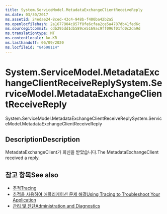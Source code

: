 ```yaml
---
title: System.ServiceModel.MetadataExchangeClientReceiveReply
ms.date: 03/30/2017
ms.assetid: 24edae24-8ced-43c4-948b-f400ba42b2a5
ms.openlocfilehash: 2a1677904c857f8fe6cfaa2ce5a4787db41fed6c
ms.sourcegitcommit: cdb295dd1db589ce5169ac9ff096f01fd0c2da9d
ms.translationtype: MT
ms.contentlocale: ko-KR
ms.lasthandoff: 06/09/2020
ms.locfileid: "84598114"
---
```

# <a name="systemservicemodelmetadataexchangeclientreceivereply"></a><span data-ttu-id="03e9b-102">System.ServiceModel.MetadataExchangeClientReceiveReply</span><span class="sxs-lookup"><span data-stu-id="03e9b-102">System.ServiceModel.MetadataExchangeClientReceiveReply</span></span>
<span data-ttu-id="03e9b-103">System.ServiceModel.MetadataExchangeClientReceiveReply</span><span class="sxs-lookup"><span data-stu-id="03e9b-103">System.ServiceModel.MetadataExchangeClientReceiveReply</span></span>  
  
## <a name="description"></a><span data-ttu-id="03e9b-104">Description</span><span class="sxs-lookup"><span data-stu-id="03e9b-104">Description</span></span>  
 <span data-ttu-id="03e9b-105">MetadataExchangeClient가 회신을 받았습니다.</span><span class="sxs-lookup"><span data-stu-id="03e9b-105">The MetadataExchangeClient received a reply.</span></span>  
  
## <a name="see-also"></a><span data-ttu-id="03e9b-106">참고 항목</span><span class="sxs-lookup"><span data-stu-id="03e9b-106">See also</span></span>

- [<span data-ttu-id="03e9b-107">추적</span><span class="sxs-lookup"><span data-stu-id="03e9b-107">Tracing</span></span>](index.md)
- [<span data-ttu-id="03e9b-108">추적을 사용하여 애플리케이션 문제 해결</span><span class="sxs-lookup"><span data-stu-id="03e9b-108">Using Tracing to Troubleshoot Your Application</span></span>](using-tracing-to-troubleshoot-your-application.md)
- [<span data-ttu-id="03e9b-109">관리 및 진단</span><span class="sxs-lookup"><span data-stu-id="03e9b-109">Administration and Diagnostics</span></span>](../index.md)

